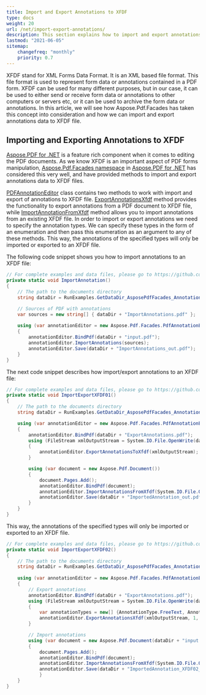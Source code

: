 ```yaml
---
title: Import and Export Annotations to XFDF 
type: docs
weight: 20
url: /net/import-export-annotations/
description: This section explains how to import and export annotations from PDF file to XFDF with Aspose.PDF Facades.
lastmod: "2021-06-05"
sitemap:
    changefreq: "monthly"
    priority: 0.7
---
```

<script type="application/ld+json">
{
    "@context": "https://schema.org",
    "@type": "TechArticle",
    "headline": "Import and Export Annotations to XFDF",
    "alternativeHeadline": "Import and Export PDF Annotations with XFDF",
    "abstract": "Aspose.PDF for .NET introduces a powerful functionality for importing and exporting annotations to XFDF, enhancing PDF manipulation capabilities. This feature allows users to selectively transfer annotation data in XML Forms Data Format, enabling seamless integration and archiving for better document management. With dedicated methods to specify annotation types, users can efficiently manage their PDF annotations with precision",
    "author": {
        "@type": "Person",
        "name": "Anastasiia Holub",
        "givenName": "Anastasiia",
        "familyName": "Holub",
        "url": "https://www.linkedin.com/in/anastasiia-holub-750430225/"
    },
    "genre": "pdf document generation",
    "wordcount": "548",
    "proficiencyLevel": "Beginner",
    "publisher": {
        "@type": "Organization",
        "name": "Aspose.PDF for .NET",
        "url": "https://products.aspose.com/pdf",
        "logo": "https://www.aspose.cloud/templates/aspose/img/products/pdf/aspose_pdf-for-net.svg",
        "alternateName": "Aspose",
        "sameAs": [
            "https://facebook.com/aspose.pdf/",
            "https://twitter.com/asposepdf",
            "https://www.youtube.com/channel/UCmV9sEg_QWYPi6BJJs7ELOg/featured",
            "https://www.linkedin.com/company/aspose",
            "https://stackoverflow.com/questions/tagged/aspose",
            "https://aspose.quora.com/",
            "https://aspose.github.io/"
        ],
        "contactPoint": [
            {
                "@type": "ContactPoint",
                "telephone": "+1 903 306 1676",
                "contactType": "sales",
                "areaServed": "US",
                "availableLanguage": "en"
            },
            {
                "@type": "ContactPoint",
                "telephone": "+44 141 628 8900",
                "contactType": "sales",
                "areaServed": "GB",
                "availableLanguage": "en"
            },
            {
                "@type": "ContactPoint",
                "telephone": "+61 2 8006 6987",
                "contactType": "sales",
                "areaServed": "AU",
                "availableLanguage": "en"
            }
        ]
    },
    "url": "/net/import-export-annotations/",
    "mainEntityOfPage": {
        "@type": "WebPage",
        "@id": "/net/import-export-annotations/"
    },
    "dateModified": "2024-11-25",
    "description": "Aspose.PDF can perform not only simple and easy tasks but also cope with more complex goals. Check the next section for advanced users and developers."
}
</script>

XFDF stand for XML Forms Data Format. It is an XML based file format. This file format is used to represent form data or annotations contained in a PDF form. XFDF can be used for many different purposes, but in our case, it can be used to either send or receive form data or annotations to other computers or servers etc, or it can be used to archive the form data or annotations. In this article, we will see how  Aspose.Pdf.Facades has taken this concept into consideration and how we can import and export annotations data to XFDF file.

## Importing and Exporting Annotations to XFDF

[Aspose.PDF for .NET](/pdf/net/) is a feature rich component when it comes to editing the PDF documents. As we know XFDF is an important aspect of PDF forms manipulation, [Aspose.Pdf.Facades namespace](https://reference.aspose.com/pdf/net/aspose.pdf.facades) in [Aspose.PDF for .NET](/pdf/net/) has considered this very well, and have provided methods to import and export annotations data to XFDF files.

[PDFAnnotationEditor](https://reference.aspose.com/pdf/net/aspose.pdf.facades/pdfannotationeditor) class contains two methods to work with import and export of annotations to XFDF file. [ExportAnnotationsXfdf](https://reference.aspose.com/pdf/net/aspose.pdf.facades/pdfannotationeditor/methods/exportannotationsxfdf/index) method provides the functionality to export annotations from a PDF document to XFDF file, while [ImportAnnotationFromXfdf](https://reference.aspose.com/pdf/net/aspose.pdf.facades/pdfannotationeditor/methods/importannotationfromxfdf/index) method allows you to import annotations from an existing XFDF file. In order to import or export annotations we need to specify the annotation types. We can specify these types in the form of an enumeration and then pass this enumeration as an argument to any of these methods. This way, the annotations of the specified types will only be imported or exported to an XFDF file.

The following code snippet shows you how to import annotations to an XFDF file:

```csharp
// For complete examples and data files, please go to https://github.com/aspose-pdf/Aspose.PDF-for-.NET
private static void ImportAnnotation()
{
    // The path to the documents directory
    string dataDir = RunExamples.GetDataDir_AsposePdfFacades_Annotations();

    // Sources of PDF with annotations           
    var sources = new string[] { dataDir + "ImportAnnotations.pdf" };
            
    using (var annotationEditor = new Aspose.Pdf.Facades.PdfAnnotationEditor())
    {
        annotationEditor.BindPdf(dataDir + "input.pdf");
        annotationEditor.ImportAnnotations(sources);
        annotationEditor.Save(dataDir + "ImportAnnotations_out.pdf");
    }
}
```

The next code snippet describes how import/export annotations to an XFDF file:

```csharp
// For complete examples and data files, please go to https://github.com/aspose-pdf/Aspose.PDF-for-.NET
private static void ImportExportXFDF01()
{
    // The path to the documents directory
    string dataDir = RunExamples.GetDataDir_AsposePdfFacades_Annotations();

    using (var annotationEditor = new Aspose.Pdf.Facades.PdfAnnotationEditor())
    {
        annotationEditor.BindPdf(dataDir + "ExportAnnotations.pdf");
        using (FileStream xmlOutputStream = System.IO.File.OpenWrite(dataDir + "exportannotations_out.xfdf"))
        {
            annotationEditor.ExportAnnotationsToXfdf(xmlOutputStream);
        }

        using (var document = new Aspose.Pdf.Document())
        {
            document.Pages.Add();
            annotationEditor.BindPdf(document);
            annotationEditor.ImportAnnotationsFromXfdf(System.IO.File.OpenRead(dataDir + "exportannotations_out.xfdf"));
            annotationEditor.Save(dataDir + "ImportedAnnotation_out.pdf");
        }
    }
}
```

This way, the annotations of the specified types will only be imported or exported to an XFDF file.

```csharp
// For complete examples and data files, please go to https://github.com/aspose-pdf/Aspose.PDF-for-.NET
private static void ImportExportXFDF02()
{
    // The path to the documents directory
    string dataDir = RunExamples.GetDataDir_AsposePdfFacades_Annotations();
    
    using (var annotationEditor = new Aspose.Pdf.Facades.PdfAnnotationEditor())
    {
        // Export annotations
        annotationEditor.BindPdf(dataDir + "ExportAnnotations.pdf");
        using (FileStream xmlOutputStream = System.IO.File.OpenWrite(dataDir + "exportannotations_out.xfdf"))
        {
            var annotationTypes = new[] {AnnotationType.FreeText, AnnotationType.Text};
            annotationEditor.ExportAnnotationsXfdf(xmlOutputStream, 1, 5, annotationTypes);
        }

        // Import annotations
        using (var document = new Aspose.Pdf.Document(dataDir + "input.pdf"))
        {
            document.Pages.Add();
            annotationEditor.BindPdf(document);
            annotationEditor.ImportAnnotationsFromXfdf(System.IO.File.OpenRead(dataDir + "annotations.xfdf"));
            annotationEditor.Save(dataDir + "ImportedAnnotation_XFDF02_out.pdf");
            }
    }
}
```